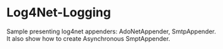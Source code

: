 # Log4Net-Logging
Sample presenting log4net appenders: AdoNetAppender, SmtpAppender. <br />
It also show how to create Asynchronous SmptAppender.

